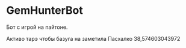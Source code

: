# GemHunterBot
Бот с игрой на пайтоне.

Активо тарэ чтобы базуга на заметила
Пасхалко 38,574603043972
